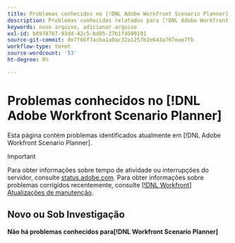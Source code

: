 ```yaml
---
title: Problemas conhecidos no [!DNL Adobe Workfront Scenario Planner]
description: Problemas conhecidos relatados para [!DNL Adobe Workfront Scenario Planner]
keywords: novo arquivo, adicionar arquivo
exl-id: b8978767-93dd-42c5-bd85-27b1f4509191
source-git-commit: de7f66f7acba1a0ac32a1257b2e643a767eae7fb
workflow-type: tm+mt
source-wordcount: '53'
ht-degree: 0%

---
```


# Problemas conhecidos no [!DNL Adobe Workfront Scenario Planner]

Esta página contém problemas identificados atualmente em [!DNL Adobe Workfront Scenario Planner].

>[!IMPORTANT]
>
>Para obter informações sobre tempo de atividade ou interrupções do servidor, consulte [status.adobe.com](https://status.adobe.com). Para obter informações sobre problemas corrigidos recentemente, consulte [[!DNL Workfront] Atualizações de manutenção](../maintenance/current-updates.md).

## Novo ou Sob Investigação

**Não há problemas conhecidos para[!DNL Workfront Scenario Planner]**

<!--


-->
